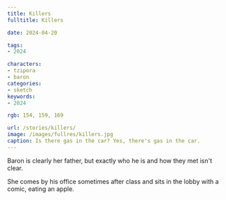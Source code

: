 ```yaml
---
title: Killers
fulltitle: Killers

date: 2024-04-20

tags:
- 2024

characters:
- tzipora
- baron
categories:
- sketch
keywords:
- 2024

rgb: 154, 159, 169

url: /stories/killers/
image: /images/fullres/killers.jpg
caption: Is there gas in the car? Yes, there's gas in the car.
---
```

Baron is clearly her father, but exactly who he is and how they met isn't clear.

She comes by his office sometimes after class and sits in the lobby with a comic, eating an apple.